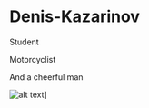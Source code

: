 # Denis-Kazarinov
Student

Motorcyclist

And a cheerful man

![alt text](https://content.onliner.by/news/820x5616/fa809e1678097c59c9a4ec8f4ee2a2bc.jpeg)]


